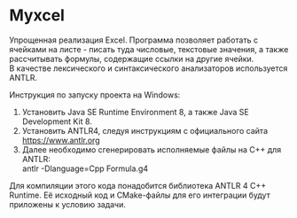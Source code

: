# Myxcel
Упрощенная реализация Excel. Программа позволяет работать с ячейками на листе - писать туда числовые, текстовые значения, а также рассчитывать формулы, содержащие ссылки на другие ячейки.  
В качестве лексического и синтаксического анализаторов используется ANTLR.

Инструкция по запуску проекта на Windows:
1. Установить Java SE Runtime Environment 8, а также Java SE Development Kit 8.  
2. Установить ANTLR4, следуя инструкциям с официального сайта https://www.antlr.org
3. Далее необходимо сгенерировать исполняемые файлы на С++ для ANTLR:  
        antlr -Dlanguage=Cpp Formula.g4  

Для компиляции этого кода понадобится библиотека ANTLR 4 C++ Runtime. Её исходный код и CMake-файлы для его интеграции будут приложены к условию задачи.
